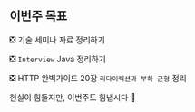 ## 이번주 목표

:negative_squared_cross_mark: 기술 세미나 자료 정리하기

:negative_squared_cross_mark: `Interview` Java 정리하기

:negative_squared_cross_mark: HTTP 완벽가이드 20장 `리다이렉션과 부하 균형` 정리​  

현실이 힘들지만, 이번주도 힘냅시다 :1st_place_medal: 

